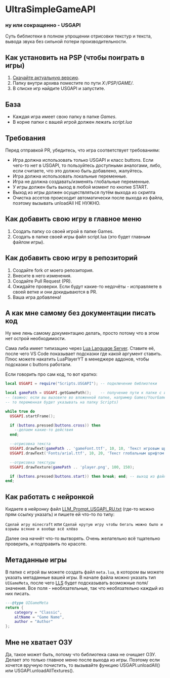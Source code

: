 # UltraSimpleGameAPI

### ну или сокращенно - USGAPI

Суть библиотеки в полном упрощении отрисовки текстур и текста, вывода звука без сильной потери производительности.

## Как установить на PSP (чтобы поиграть в игры)

1. [Скачайте актуальную версию](https://github.com/antim0118/UltraSimpleGameAPI/archive/refs/heads/main.zip).
2. Папку внутри архива поместите по пути _X:/PSP/GAME/_.
3. В списке игр найдите USGAPI и запустите.

## База

-   Каждая игра имеет свою папку в папке _Games_.
-   В корне папки с вашей игрой должен лежать _script.lua_

## Требования

Перед отправкой PR, убедитесь, что игра соответствует требованиям:

-   Игра должна использовать только USGAPI и класс buttons. Если чего-то нет в USGAPI, то пользуйтесь доступными аналогами, либо, если считаете, что это должно быть добавлено, жалуйтесь.
-   Игра должна использовать локальные переменные.
-   Игра не должна создавать/изменять глобальные переменные.
-   У игры должен быть выход в любой момент по кнопке START.
-   Выход из игры должен осуществляться путём выхода из скрипта
-   Очистка ассетов происходит автоматически после выхода из файла, поэтому вызывать unloadAll НЕ НУЖНО.

## Как добавить свою игру в главное меню

1. Создать папку со своей игрой в папке Games.
2. Создать в папке своей игры файл script.lua (это будет главным файлом игры).

## Как добавить свою игру в репозиторий

1. Создайте fork от моего репозитория.
2. Внесите в него изменения.
3. Создайте Pull Request (PR).
4. Ожидайте проверки. Если будут какие-то недочёты - исправляете в своей ветке и они докидываются в PR.
5. Ваша игра добавлена!

## А как мне самому без документации писать код

Ну мне лень самому документацию делать, просто потому что в этом нет острой необходимости.

Сама либа имеет типизацию через [Lua Language Server](https://marketplace.visualstudio.com/items?itemName=sumneko.lua). Ставите её, после чего VS Code показывает подсказки где какой аргумент ставить.
Плюс можете накатить LuaPlayerYT в менеджере аддонов, чтобы подсказки с buttons работали.

Если говорить про сам код, то вот кратко:

```lua
local USGAPI = require("Scripts.USGAPI"); -- подключение библиотеки

local gamePath = USGAPI.getGamePath();    -- получение пути к папке с игрой
-- (важно: если вы вызовите во вложенной папке, например Games/YourGame/Scripts,
-- то переменная будет указывать на папку Scripts)

while true do
  USGAPI.startFrame();

  if (buttons.pressed(buttons.cross)) then
    --делаем какие-то действия
  end;

  --отрисовка текста
  USGAPI.drawText(gamePath .. 'gameFont.ttf', 10, 10, 'Текст игровым шрифтом');
  USGAPI.drawText('Fonts/arial.ttf', 10, 20, 'Текст глобальным шрифтом');

  --отрисовка текстуры
  USGAPI.drawTexture(gamePath .. 'player.png', 100, 150);

  if (buttons.pressed(buttons.start)) then break; end; -- выход из файла по кнопке start
end;
```

## Как работать с нейронкой

Кидаете в нейронку файл [LLM_Prompt_USGAPI_RU.txt](https://raw.githubusercontent.com/antim0118/UltraSimpleGameAPI/refs/heads/master/LLM_Prompt_USGAPI_RU.txt) (где-то можно прям ссылку указать) и пишете ей что-то по типу:

`Сделай игру minecraft` или `Сделай крутую игру чтобы бегать можно было и взрывы всякие и вообще всё клёво`

Далее она начнёт что-то вытворять. Очень желательно всё тщательно проверить, и подправить по красоте.

## Метаданные игры

В папке с игрой вы можете создать файл `meta.lua`, в котором вы можете указать метаданные вашей игры.
В начале файла можно указать тип `UIGameMeta`, после чего [LLS](https://marketplace.visualstudio.com/items?itemName=sumneko.lua) будет подсказывать возможные поля/значения. Все поля - необязательные, так что необязательно каждый из них писать.

```lua
---@type UIGameMeta
return {
    category = "Classic",
    altName = "Game Name",
    author = "Author"
};
```

## Мне не хватает ОЗУ

Да, такое может быть, потому что библиотека сама не очищает ОЗУ. Делает это только главное меню после выхода из игры. Поэтому если хочется вручную почистить, то вызывайте функцию USGAPI.unloadAll() или USGAPI.unloadAllTextures().
